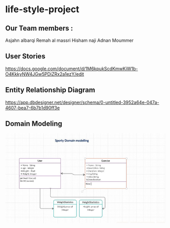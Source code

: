 # life-style-project
## Our Team members :
Asjahn albarqi
Remah al massri 
Hisham naji
Adnan Moummer 

## User Stories
https://docs.google.com/document/d/1M6kpukScdKmwKiW1b-O4KkkyNW4JGw5PDiZRx2a1ezY/edit

## Entity Relationship Diagram
https://app.dbdesigner.net/designer/schema/0-untitled-3952a64e-047a-4607-bea7-6b7b1d90ff3e

## Domain Modeling
![](sporty.JPG)
